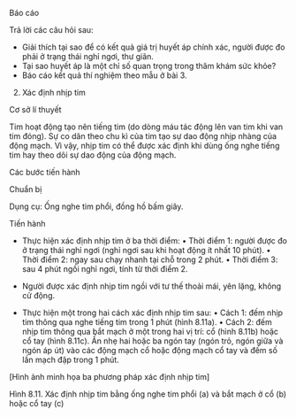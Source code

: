 Báo cáo

Trả lời các câu hỏi sau:
- Giải thích tại sao để có kết quả giá trị huyết áp chính xác, người được đo phải ở trạng thái nghỉ ngơi, thư giãn.
- Tại sao huyết áp là một chỉ số quan trọng trong thăm khám sức khỏe?
- Báo cáo kết quả thí nghiệm theo mẫu ở bài 3.

2. Xác định nhịp tim

Cơ sở lí thuyết

Tim hoạt động tạo nên tiếng tim (do dòng máu tác động lên van tim khi van tim đóng). Sự co dãn theo chu kì của tim tạo sự dao động nhịp nhàng của động mạch. Vì vậy, nhịp tim có thể được xác định khi dùng ống nghe tiếng tim hay theo dõi sự dao động của động mạch.

Các bước tiến hành

Chuẩn bị

Dụng cụ: Ống nghe tim phổi, đồng hồ bấm giây.

Tiến hành

- Thực hiện xác định nhịp tim ở ba thời điểm:
• Thời điểm 1: người được đo ở trạng thái nghỉ ngơi (nghỉ ngơi sau khi hoạt động ít nhất 10 phút).
• Thời điểm 2: ngay sau chạy nhanh tại chỗ trong 2 phút.
• Thời điểm 3: sau 4 phút ngồi nghỉ ngơi, tính từ thời điểm 2.

- Người được xác định nhịp tim ngồi với tư thế thoải mái, yên lặng, không cử động.

- Thực hiện một trong hai cách xác định nhịp tim sau:
• Cách 1: đếm nhịp tim thông qua nghe tiếng tim trong 1 phút (hình 8.11a).
• Cách 2: đếm nhịp tim thông qua bắt mạch ở một trong hai vị trí: cổ (hình 8.11b) hoặc cổ tay (hình 8.11c). Ấn nhẹ hai hoặc ba ngón tay (ngón trỏ, ngón giữa và ngón áp út) vào các động mạch cổ hoặc động mạch cổ tay và đếm số lần mạch đập trong 1 phút.

[Hình ảnh minh họa ba phương pháp xác định nhịp tim]

Hình 8.11. Xác định nhịp tim bằng ống nghe tim phổi (a) và bắt mạch ở cổ (b) hoặc cổ tay (c)
